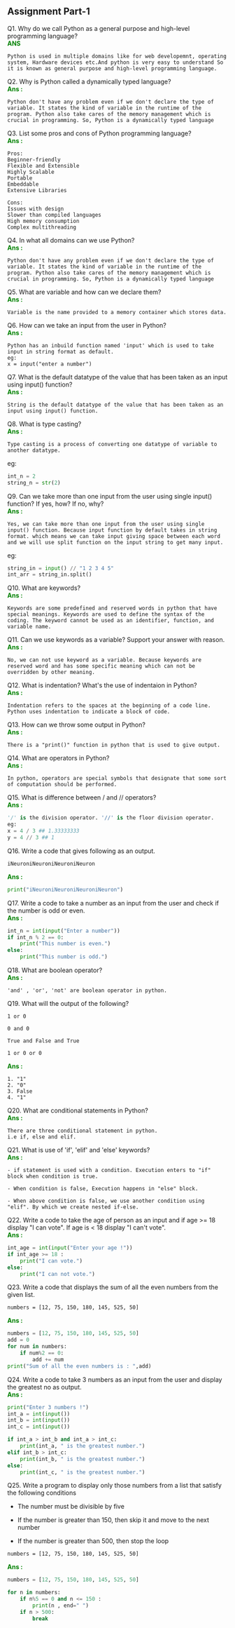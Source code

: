## Assignment Part-1
Q1. Why do we call Python as a general purpose and high-level programming language?
<b style='color:green; display:block'>ANS</b>
```
Python is used in multiple domains like for web developemnt, operating system, Hardware devices etc.And python is very easy to understand So it is known as general purpose and high-level programming language.
```

Q2. Why is Python called a dynamically typed language?
<b style='color:green; display:block'> Ans : </b>
```
Python don't have any problem even if we don't declare the type of variable. It states the kind of variable in the runtime of the program. Python also take cares of the memory management which is crucial in programming. So, Python is a dynamically typed language
```
Q3. List some pros and cons of Python programming language?
<b style='color:green; display:block'> Ans : </b>
```
Pros:
Beginner-friendly
Flexible and Extensible
Highly Scalable
Portable
Embeddable
Extensive Libraries

Cons:
Issues with design
Slower than compiled languages
High memory consumption
Complex multithreading
```
Q4. In what all domains can we use Python?
<b style='color:green; display:block'> Ans : </b>
```
Python don't have any problem even if we don't declare the type of variable. It states the kind of variable in the runtime of the program. Python also take cares of the memory management which is crucial in programming. So, Python is a dynamically typed language
```
Q5. What are variable and how can we declare them?
<b style='color:green; display:block'> Ans : </b>
```
Variable is the name provided to a memory container which stores data.
```
Q6. How can we take an input from the user in Python?
<b style='color:green; display:block'> Ans : </b>
```
Python has an inbuild function named 'input' which is used to take input in string format as default.
eg:
x = input("enter a number") 
```
Q7. What is the default datatype of the value that has been taken as an input using input() function?
<b style='color:green; display:block'> Ans : </b>
```
String is the default datatype of the value that has been taken as an input using input() function.
```
Q8. What is type casting?
<b style='color:green; display:block'> Ans : </b>
```
Type casting is a process of converting one datatype of variable to another datatype.
```
eg:
```python
int_n = 2
string_n = str(2)
```
Q9. Can we take more than one input from the user using single input() function? If yes, how? If no, why?
<b style='color:green; display:block'> Ans : </b>
```
Yes, we can take more than one input from the user using single input() function. Because input function by default takes in string format. which means we can take input giving space between each word and we will use split function on the input string to get many input.
```
eg:
```python
string_in = input() // "1 2 3 4 5"
int_arr = string_in.split()
```

Q10. What are keywords?
<b style='color:green; display:block'> Ans : </b>
```
Keywords are some predefined and reserved words in python that have special meanings. Keywords are used to define the syntax of the coding. The keyword cannot be used as an identifier, function, and variable name.
```
Q11. Can we use keywords as a variable? Support your answer with reason.
<b style='color:green; display:block'> Ans : </b>
```
No, we can not use keyword as a variable. Because keywords are reserved word and has some specific meaning which can not be overridden by other meaning.
```
Q12. What is indentation? What's the use of indentaion in Python?
<b style='color:green; display:block'> Ans : </b>
```
Indentation refers to the spaces at the beginning of a code line.
Python uses indentation to indicate a block of code.
```
Q13. How can we throw some output in Python?
 <b style='color:green; display:block'> Ans : </b>
```
There is a "print()" function in python that is used to give output.
```
Q14. What are operators in Python?
<b style='color:green; display:block'> Ans : </b>
```
In python, operators are special symbols that designate that some sort of computation should be performed.
```
Q15. What is difference between / and // operators?
<b style='color:green; display:block'> Ans : </b>
```python
'/' is the division operator. '//' is the floor division operator.
eg:
x = 4 / 3 ## 1.33333333
y = 4 // 3 ## 1
```
Q16. Write a code that gives following as an output.
```
iNeuroniNeuroniNeuroniNeuron
```
<b style='color:green; display:block'> Ans : </b>
```python
print("iNeuroniNeuroniNeuroniNeuron")
```
Q17. Write a code to take a number as an input from the user and check if the number is odd or even.
<b style='color:green; display:block'> Ans : </b>
```python
int_n = int(input("Enter a number"))
if int_n % 2 == 0:
    print("This number is even.")
else:
    print("This number is odd.")
```
Q18. What are boolean operator?
<b style='color:green; display:block'> Ans : </b>
```
'and' , 'or', 'not' are boolean operator in python.
```
Q19. What will the output of the following?
```
1 or 0

0 and 0

True and False and True

1 or 0 or 0
```
<b style='color:green; display:block'> Ans : </b>
```
1. "1"
2. "0"
3. False
4. "1"
```
Q20. What are conditional statements in Python?
<b style='color:green; display:block'> Ans : </b>
```
There are three conditional statement in python.
i.e if, else and elif.
```
Q21. What is use of 'if', 'elif' and 'else' keywords?
<b style='color:green; display:block'> Ans : </b>
```
- if statement is used with a condition. Execution enters to "if" block when condition is true.

- When condition is false, Execution happens in "else" block.

- When above condition is false, we use another condition using "elif". By which we create nested if-else. 
```
Q22. Write a code to take the age of person as an input and if age >= 18 display "I can vote". If age is < 18 display "I can't vote".
<b style='color:green; display:block'> Ans : </b>
```python
int_age = int(input("Enter your age !"))
if int_age >= 18 :
    print("I can vote.")
else:
    print("I can not vote.")
```
Q23. Write a code that displays the sum of all the even numbers from the given list.
```
numbers = [12, 75, 150, 180, 145, 525, 50]
```
<b style='color:green; display:block'> Ans : </b>
```python
numbers = [12, 75, 150, 180, 145, 525, 50]
add = 0
for num in numbers:
    if num%2 == 0:
        add += num
print("Sum of all the even numbers is : ",add)
```

Q24. Write a code to take 3 numbers as an input from the user and display the greatest no as output.
<b style='color:green; display:block'> Ans : </b>
```python
print("Enter 3 numbers !")
int_a = int(input())
int_b = int(input())
int_c = int(input())

if int_a > int_b and int_a > int_c:
    print(int_a, " is the greatest number.")
elif int_b > int_c:
    print(int_b, " is the greatest number.")
else:
    print(int_c, " is the greatest number.")
```

Q25. Write a program to display only those numbers from a list that satisfy the following conditions

- The number must be divisible by five

- If the number is greater than 150, then skip it and move to the next number

- If the number is greater than 500, then stop the loop
```
numbers = [12, 75, 150, 180, 145, 525, 50]
```
<b style='color:green; display:block'> Ans : </b>
```python
numbers = [12, 75, 150, 180, 145, 525, 50]

for n in numbers:
    if n%5 == 0 and n <= 150 :
        print(n , end=" ")
    if n > 500:
        break 
```
